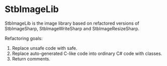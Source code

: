 # StbImageLib
StbImageLib is the image library based on refactored versions of StbImageSharp, StbImageWriteSharp and StbImageResizeSharp.

Refactoring goals:
1. Replace unsafe code with safe.
2. Replace auto-generated C-like code into ordinary C# code with classes.
3. Return comments.
